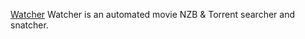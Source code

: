 
[Watcher](https://github.com/nosmokingbandit/Watcher3)
Watcher is an automated movie NZB & Torrent searcher and snatcher.
